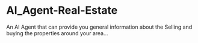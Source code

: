 # AI_Agent-Real-Estate
An AI Agent that can provide you general information about the Selling and buying the properties around your area...
